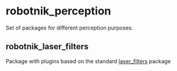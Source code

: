 # robotnik_perception
Set of packages for different perception purposes. 

## robotnik_laser_filters
Package with plugins based on the standard [laser_filters](https://www.github.com/ros-perception/laser_filters) package